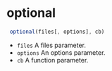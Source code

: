 # optional

```javascript
 optional(files[, options], cb)
```


* `files` A files parameter.
* `options` An options parameter.
* `cb` A function parameter.


